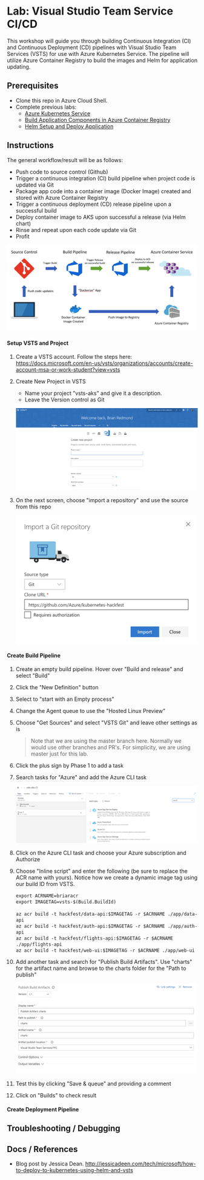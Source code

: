 # Lab: Visual Studio Team Service CI/CD

This workshop will guide you through building Continuous Integration (CI) and Continuous Deployment (CD) pipelines with Visual Studio Team Services (VSTS) for use with Azure Kubernetes Service. The pipeline will utilize Azure Container Registry to build the images and Helm for application updating. 

## Prerequisites 

* Clone this repo in Azure Cloud Shell.
* Complete previous labs:
    * [Azure Kubernetes Service](../create-aks-cluster/README.md)
    * [Build Application Components in Azure Container Registry](../build-application/README.md)
    * [Helm Setup and Deploy Application](../helm-setup-deploy/README.md)

## Instructions

The general workflow/result will be as follows:

- Push code to source control (Github)
- Trigger a continuous integration (CI) build pipeline when project code is updated via Git
- Package app code into a container image (Docker Image) created and stored with Azure Container Registry
- Trigger a continuous deployment (CD) release pipeline upon a successful build
- Deploy container image to AKS upon successful a release (via Helm chart)
- Rinse and repeat upon each code update via Git
- Profit

![](workflow.png)


#### Setup VSTS and Project

1. Create a VSTS account. Follow the steps here: https://docs.microsoft.com/en-us/vsts/organizations/accounts/create-account-msa-or-work-student?view=vsts 

2. Create New Project in VSTS

    * Name your project "vsts-aks" and give it a description.
    * Leave the Version control as Git

    ![](vsts-new-project.png)

3. On the next screen, choose "import a repository" and use the source from this repo

    ![](vsts-import.png)

#### Create Build Pipeline


1. Create an empty build pipeline. Hover over "Build and release" and select "Build"
2. Click the "New Definition" button
3. Select to "start with an Empty process"
4. Change the Agent queue to use the "Hosted Linux Preview"
5. Choose "Get Sources" and select "VSTS Git" and leave other settings as is

    > Note that we are using the master branch here. Normally we would use other branches and PR's. For simplicity, we are using master just for this lab.

6. Click the plus sign by Phase 1 to add a task
7. Search tasks for "Azure" and add the Azure CLI task

    ![](vsts-azurecli.png)

8. Click on the Azure CLI task and choose your Azure subscription and Authorize
9. Choose "Inline script" and enter the following (be sure to replace the ACR name with yours). Notice how we create a dynamic image tag using our build ID from VSTS.

    ```
    export ACRNAME=briaracr
    export IMAGETAG=vsts-$(Build.BuildId)

    az acr build -t hackfest/data-api:$IMAGETAG -r $ACRNAME ./app/data-api
    az acr build -t hackfest/auth-api:$IMAGETAG -r $ACRNAME ./app/auth-api
    az acr build -t hackfest/flights-api:$IMAGETAG -r $ACRNAME ./app/flights-api
    az acr build -t hackfest/web-ui:$IMAGETAG -r $ACRNAME ./app/web-ui
    ```

10. Add another task and search for "Publish Build Artifacts". Use "charts" for the artifact name and browse to the charts folder for the "Path to publish"

    ![](vsts-artifact.png)

11. Test this by clicking "Save & queue" and providing a comment
12. Click on "Builds" to check result


#### Create Deployment Pipeline




## Troubleshooting / Debugging

## Docs / References

* Blog post by Jessica Dean. http://jessicadeen.com/tech/microsoft/how-to-deploy-to-kubernetes-using-helm-and-vsts 